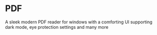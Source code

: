 # PDF
A sleek modern PDF reader for windows with a comforting UI supporting dark mode, eye protection settings and many more
